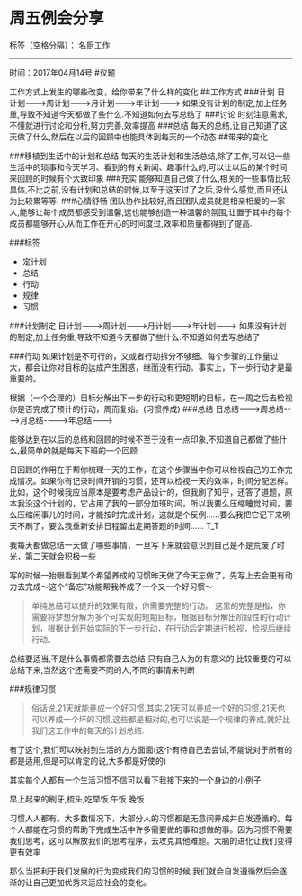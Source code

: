 # 周五例会分享

标签（空格分隔）： 名厨工作

---

时间：2017年04月14号
#议题

工作方式上发生的哪些改变，给你带来了什么样的变化
##工作方式
###计划
日计划--->周计划--->月计划--->年计划--->
如果没有计划的制定,加上任务重,导致不知道今天都做了些什么.不知道如何去写总结了
###讨论
时刻注意需求,不懂就进行讨论和分析,努力完善,效率提高
###总结
每天的总结,让自己知道了这天做了什么,然后在以后的回顾中也能具体到每天的一个动态
##带来的变化

###移植到生活中的计划和总结
每天的生活计划和生活总结,除了工作,可以记一些生活中的琐事和今天学习、看到的有关新闻、趣事什么的,可以让以后的某个时间来回顾的时候有个大致印象
###充实
能够知道自己做了什么,相关的一些事情比较具体,不比之前,没有计划和总结的时候,以至于这天过了之后,没什么感觉,而且还认为比较累等等.
###心情舒畅
团队协作比较好,而且团队成员就是相亲相爱的一家人,能够让每个成员都感受到温馨,这也能够创造一种温馨的氛围,让置于其中的每个成员都能够开心,从而工作在开心的时间度过,效率和质量都得到了提高.



###标签
* 定计划
* 总结
* 行动
* 规律
* 习惯


###计划制定
日计划--->周计划--->月计划--->年计划--->
如果没有计划的制定,加上任务重,导致不知道今天都做了些什么.不知道如何去写总结了

###行动
如果计划是不可行的，又或者行动拆分不够细、每个步骤的工作量过大，都会让你对目标的达成产生困惑，继而没有行动。事实上，下一步行动才是最重要的。

根据（一个合理的）目标分解出下一步的行动和更短期的目标，在一周之后去检视你是否完成了预计的行动，周而复始。(习惯养成)
###总结
日总结--->周总结---->月总结---->年总结--->

能够达到在以后的总结和回顾的时候不至于没有一点印象,不知道自己都做了些什么,最简单的就是每天下班的一个回顾

日回顾的作用在于帮你梳理一天的工作，在这个步骤当中你可以检视自己的工作完成情况。如果你有记录时间开销的习惯，还可以检视一天的效率，时间分配怎样。比如，这个时候我应当原本是要考虑产品设计的，但我刷了知乎，还答了道题，原本我没这个计划的，它占用了我的一部分加班时间，所以我要么压缩睡觉时间，要么压缩闲事儿的时间，才能按时完成计划，这就是个反例……要么我把它记下来明天不刷了，要么我重新安排日程留出定期答题的时间…… T_T

我每天都做总结一天做了哪些事情，一旦写下来就会意识到自己是不是荒废了时光，第二天就会积极一些

写的时候一抬眼看到某个希望养成的习惯昨天做了今天忘做了，先写上去会更有动力去完成～这个“备忘”功能帮我养成了一个又一个好习惯～


>单纯总结可以提升的效果有限，你需要完整的行动。
这里的完整是指，你需要将梦想分解为多个可实现的短期目标，根据目标分解出阶段性的行动计划，根据计划开始实际的下一步行动，在行动后定期进行检视，检视后继续行动。

总结要适当,不是什么事情都需要去总结  只有自己人为的有意义的,比较重要的可以总结下来,当然这个还需要不同的人,不同的事情来判断



###规律习惯
>俗话说,21天就能养成一个好习惯,其实,21天可以养成一个好的习惯,21天也可以养成一个坏的习惯,这些都是相对的,也可以说是一个规律的养成,就好比我们这工作中的每天的计划总结.

有了这个,我们可以映射到生活的方方面面(这个有待自己去尝试,不能说对于所有的都是适用,但是可以肯定的说,大多都是好使的)

其实每个人都有一个生活习惯不信可以看下我接下来的一个身边的小例子

早上起来的刷牙,梳头,吃早饭  午饭  晚饭  

习惯人人都有。大多数情况下，大部分人的习惯都是无意间养成并自发遵循的。每个人都能在习惯的帮助下完成生活中许多需要做的事和想做的事。因为习惯不需要我们思考，这可以解放我们的思考程序，去攻克其他难题。大脑的进化让我们变得更有效率

那么当把利于我们发展的行为变成我们的习惯的时候,我们就会自发遵循然后会逐渐的让自己更加优秀来适应社会的变化。






